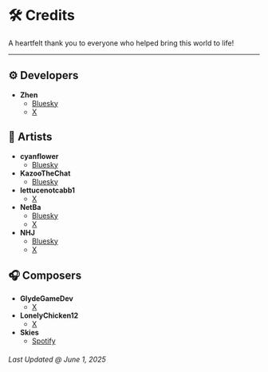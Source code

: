 # 🛠️ Credits

A heartfelt thank you to everyone who helped bring this world to life!

---

## ⚙️ Developers

- **Zhen**
    - [Bluesky](https://bsky.app/profile/zntm.bsky.social)
    - [X](https://x.com/zhntm)

## 🎨 Artists

- **cyanflower**
    - [Bluesky](https://bsky.app/profile/cyanflower.bsky.social)
- **KazooTheChat**
    - [Bluesky](https://bsky.app/profile/claireverywhere.bsky.social)
- **lettucenotcabb1**
    - [X](https://x.com/lettucenotcabb1)
- **NetBa**
    - [Bluesky](https://bsky.app/profile/netba.bsky.social)
    - [X](https://x.com/NHJ__NHJ)
- **NHJ**
    - [Bluesky](https://bsky.app/profile/nhj03.bsky.social)
    - [X](https://x.com/NHJ__NHJ)

## 🎧 Composers

- **GlydeGameDev**
    - [X](https://x.com/GlydeGameDev)
- **LonelyChicken12**
    - [X](https://x.com/LonelyChicken12)
- **Skies**
    - [Spotify](https://open.spotify.com/artist/5DgNMSlcQgjzpzILh3M2LL)

###### Last Updated @ June 1, 2025